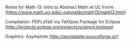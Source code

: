 Notes for Math 13: Intro to Abstract Math at UC Irvine (https://www.math.uci.edu/~ndonalds/math13/math13.html)

Compilation: PDFLaTeX via TeXlipse Package for Eclipse (http://projects.eclipse.org/projects/science.texlipse)

Graphics: Asymptote (http://asymptote.sourceforge.io/)
